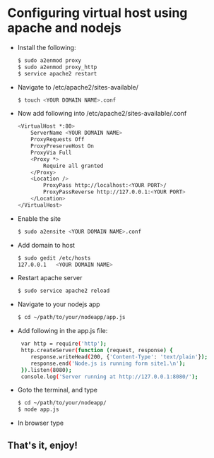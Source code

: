 # Configuring virtual host using apache and nodejs
- Install the following:
    ```sh
    $ sudo a2enmod proxy
    $ sudo a2enmod proxy_http
    $ service apache2 restart
    ```
- Navigate to /etc/apache2/sites-available/
    ```sh
    $ touch <YOUR DOMAIN NAME>.conf
    ```
- Now add following into /etc/apache2/sites-available/<YOUR DOMAIN NAME>.conf
    ```sh 
   <VirtualHost *:80>
        ServerName <YOUR DOMAIN NAME>
        ProxyRequests Off
        ProxyPreserveHost On
        ProxyVia Full
        <Proxy *>
            Require all granted
        </Proxy>
        <Location />
            ProxyPass http://localhost:<YOUR PORT>/
            ProxyPassReverse http://127.0.0.1:<YOUR PORT>
        </Location>
    </VirtualHost>
   ```

- Enable the site
    ```sh
    $ sudo a2ensite <YOUR DOMAIN NAME>.conf
    ```
- Add domain to host
    ```sh
    $ sudo gedit /etc/hosts
    127.0.0.1   <YOUR DOMAIN NAME>
    ```

- Restart apache server
    ```sh
    $ sudo service apache2 reload
    ```
- Navigate to your nodejs app 
    ```sh
    $ cd ~/path/to/your/nodeapp/app.js
    ```
- Add following in the app.js file:
   ```sh
    var http = require('http');
    http.createServer(function (request, response) {
       response.writeHead(200, {'Content-Type': 'text/plain'});
       response.end('Node.js is running form site1.\n');
    }).listen(8080);
    console.log('Server running at http://127.0.0.1:8080/');
    ```

- Goto the terminal, and type
    ```sh
    $ cd ~/path/to/your/nodeapp/
    $ node app.js
    ```
- In browser type <YOUR DOMAIN NAME>
 
 ## That's it, enjoy!